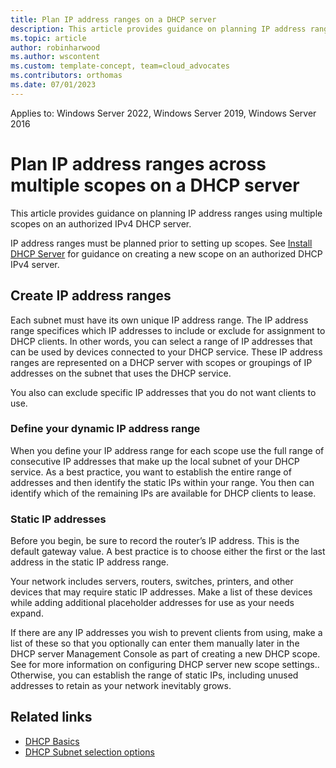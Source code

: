 ```yaml
---
title: Plan IP address ranges on a DHCP server
description: This article provides guidance on planning IP address ranges on an authorized IPv4 DHCP server. 
ms.topic: article
author: robinharwood
ms.author: wscontent
ms.custom: template-concept, team=cloud_advocates
ms.contributors: orthomas
ms.date: 07/01/2023
---
```


Applies to: Windows Server 2022, Windows Server 2019, Windows Server 2016

# Plan IP address ranges across multiple scopes on a DHCP server

This article provides guidance on planning IP address ranges using multiple scopes on an authorized IPv4 DHCP server. 

IP address ranges must be planned prior to setting up scopes. See [Install DHCP Server](quickstart-install-configure-DHCP-server.md) for guidance on creating a new scope on an authorized DHCP IPv4 server.

## Create IP address ranges

Each subnet must have its own unique IP address range. The IP address range specifices which IP addresses to include or exclude for assignment to DHCP clients. In other words, you can select a range of IP addresses that can be used by devices connected to your DHCP service. These IP address ranges are represented on a DHCP server with scopes or groupings of IP addresses on the subnet that uses the DHCP service. 

You also can exclude specific IP addresses that you do not want clients to use. 

### Define your dynamic IP address range

When you define your IP address range for each scope use the full range of consecutive IP addresses that make up the local subnet of your DHCP service. As a best practice, you want to establish the entire range of addresses and then identify the static IPs within your range. You then can identify which of the remaining IPs are available for DHCP clients to lease. 

### Static IP addresses

Before you begin, be sure to record the router’s IP address. This is the default gateway value. A best practice is to choose either the first or the last address in the static IP address range.

Your network includes servers, routers, switches, printers, and other devices that may require static IP addresses. Make a list of these devices while adding additional placeholder addresses for use as your needs expand.

If there are any IP addresses you wish to prevent clients from using, make a list of these so that you optionally can enter them manually later in the DHCP server Management Console as part of creating a new DHCP scope. See []() for more information on configuring DHCP server new scope settings.. Otherwise, you can establish the range of static IPs, including unused addresses to retain as your network inevitably grows. 

## Related links

- [DHCP Basics](../troubleshoot/dynamic-host-configuration-protocol-basics)
- [DHCP Subnet selection options](/dhcp-subnet-options)